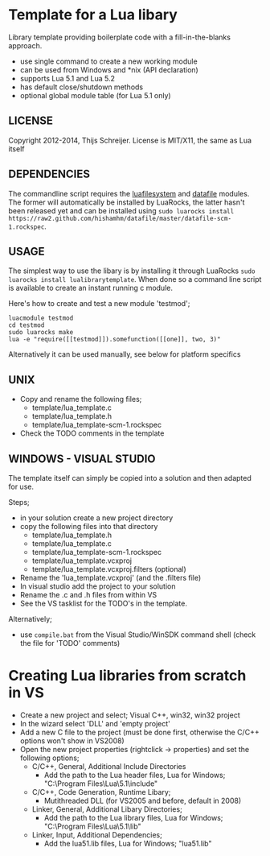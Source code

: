 Template for a Lua libary
=========================
Library template providing boilerplate code with a fill-in-the-blanks approach. 

* use single command to create a new working module
* can be used from Windows and *nix (API declaration)
* supports Lua 5.1 and Lua 5.2
* has default close/shutdown methods
* optional global module table (for Lua 5.1 only)

LICENSE
-------
Copyright 2012-2014, Thijs Schreijer. License is MIT/X11, the same as Lua itself

DEPENDENCIES
------------
The commandline script requires the [luafilesystem]() and [datafile]() modules.
The former will automatically be installed by LuaRocks, the latter hasn't been 
released yet and can be installed using `sudo luarocks install https://raw2.github.com/hishamhm/datafile/master/datafile-scm-1.rockspec`.

USAGE
-----
The simplest way to use the libary is by installing it through LuaRocks `sudo luarocks install lualibrarytemplate`.
When done so a command line script is available to create an instant running c module.

Here's how to create and test a new module 'testmod';
````
luacmodule testmod
cd testmod
sudo luarocks make
lua -e "require([[testmod]]).somefunction([[one]], two, 3)"
````
Alternatively it can be used manually, see below for platform specifics

UNIX
-----
* Copy and rename the following files;
    * template/lua_template.c
    * template/lua_template.h
    * template/lua_template-scm-1.rockspec
* Check the TODO comments in the template

WINDOWS - VISUAL STUDIO
----------------------------
The template itself can simply be copied into a solution and then
adapted for use.

Steps;

* in your solution create a new project directory
* copy the following files into that directory
    * template/lua_template.h
    * template/lua_template.c
    * template/lua_template-scm-1.rockspec
    * template/lua_template.vcxproj
    * template/lua_template.vcxproj.filters (optional)
* Rename the 'lua_template.vcxproj' (and the .filters file)
* In visual studio add the project to your solution
* Rename the .c and .h files from within VS
* See the VS tasklist for the TODO's in the template.

Alternatively;
* use `compile.bat` from the Visual Studio/WinSDK command shell
(check the file for 'TODO' comments)


Creating Lua libraries from scratch in VS
=========================================
* Create a new project and select; Visual C++, win32, win32 project
* In the wizard select 'DLL' and 'empty project'
* Add a new C file to the project (must be done first, otherwise the C/C++ options won't show in VS2008)
* Open the new project properties (rightclick -> properties) and set
the following options;
  * C/C++, General, Additional Include Directories
      * Add the path to the Lua header files, Lua for Windows; "C:\Program Files\Lua\5.1\include"
  * C/C++, Code Generation, Runtime Libary;
      * Mutithreaded DLL (for VS2005 and before, default in 2008)
  * Linker, General, Additional Libary Directories;
      * Add the path to the Lua library files, Lua for Windows; 
        "C:\Program Files\Lua\5.1\lib"
   * Linker, Input, Additional Dependencies;
      * Add the lua51.lib files, Lua for Windows; 
        "lua51.lib"
